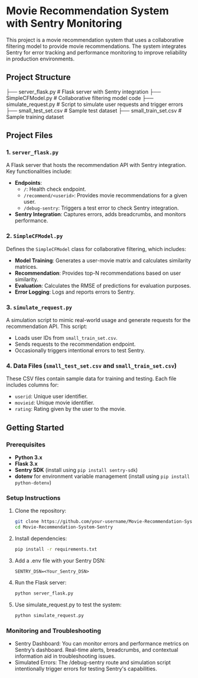 
# Movie Recommendation System with Sentry Monitoring

This project is a movie recommendation system that uses a collaborative filtering model to provide movie recommendations. The system integrates Sentry for error tracking and performance monitoring to improve reliability in production environments.

## Project Structure

├── server_flask.py     # Flask server with Sentry integration
├── SimpleCFModel.py    # Collaborative filtering model code
├── simulate_request.py # Script to simulate user requests and trigger errors
├── small_test_set.csv  # Sample test dataset
├── small_train_set.csv # Sample training dataset


## Project Files

### 1. `server_flask.py`
A Flask server that hosts the recommendation API with Sentry integration. Key functionalities include:
- **Endpoints**:
  - `/`: Health check endpoint.
  - `/recommend/<userid>`: Provides movie recommendations for a given user.
  - `/debug-sentry`: Triggers a test error to check Sentry integration.
- **Sentry Integration**: Captures errors, adds breadcrumbs, and monitors performance.

### 2. `SimpleCFModel.py`
Defines the `SimpleCFModel` class for collaborative filtering, which includes:
- **Model Training**: Generates a user-movie matrix and calculates similarity matrices.
- **Recommendation**: Provides top-N recommendations based on user similarity.
- **Evaluation**: Calculates the RMSE of predictions for evaluation purposes.
- **Error Logging**: Logs and reports errors to Sentry.

### 3. `simulate_request.py`
A simulation script to mimic real-world usage and generate requests for the recommendation API. This script:
- Loads user IDs from `small_train_set.csv`.
- Sends requests to the recommendation endpoint.
- Occasionally triggers intentional errors to test Sentry.

### 4. Data Files (`small_test_set.csv` and `small_train_set.csv`)
These CSV files contain sample data for training and testing. Each file includes columns for:
- `userid`: Unique user identifier.
- `movieid`: Unique movie identifier.
- `rating`: Rating given by the user to the movie.

## Getting Started

### Prerequisites

- **Python 3.x**
- **Flask 3.x**
- **Sentry SDK** (install using `pip install sentry-sdk`)
- **dotenv** for environment variable management (install using `pip install python-dotenv`)

### Setup Instructions

1. Clone the repository:
   ```bash
   git clone https://github.com/your-username/Movie-Recommendation-System-Sentry.git
   cd Movie-Recommendation-System-Sentry
   ```

2. Install dependencies:
   ```bash
   pip install -r requirements.txt
   ```

3. Add a .env file with your Sentry DSN:
   ```plaintext
   SENTRY_DSN=<Your_Sentry_DSN>
   ```

4. Run the Flask server:
   ```bash
   python server_flask.py
   ```

5. Use simulate_request.py to test the system:
   ```bash
   python simulate_request.py
   ```

### Monitoring and Troubleshooting
- Sentry Dashboard: You can monitor errors and performance metrics on Sentry’s dashboard. Real-time alerts, breadcrumbs, and contextual information aid in troubleshooting issues.
- Simulated Errors: The /debug-sentry route and simulation script intentionally trigger errors for testing Sentry's capabilities.
